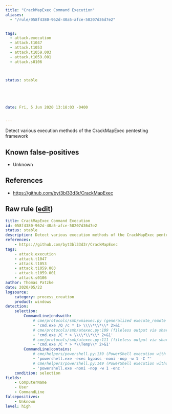 ```yaml
---
title: "CrackMapExec Command Execution"
aliases:
  - "/rule/058f4380-962d-40a5-afce-50207d36d7e2"


tags:
  - attack.execution
  - attack.t1047
  - attack.t1053
  - attack.t1059.003
  - attack.t1059.001
  - attack.s0106



status: stable





date: Fri, 5 Jun 2020 13:18:03 -0400


---
```


Detect various execution methods of the CrackMapExec pentesting framework

<!--more-->


## Known false-positives

* Unknown



## References

* https://github.com/byt3bl33d3r/CrackMapExec


## Raw rule ([edit](https://github.com/SigmaHQ/sigma/edit/master/rules/windows/process_creation/proc_creation_win_susp_crackmapexec_execution.yml))
```yaml
title: CrackMapExec Command Execution
id: 058f4380-962d-40a5-afce-50207d36d7e2
status: stable
description: Detect various execution methods of the CrackMapExec pentesting framework
references:
    - https://github.com/byt3bl33d3r/CrackMapExec
tags:
    - attack.execution
    - attack.t1047
    - attack.t1053
    - attack.t1059.003
    - attack.t1059.001
    - attack.s0106
author: Thomas Patzke
date: 2020/05/22
logsource:
    category: process_creation
    product: windows
detection:
    selection:
        CommandLine|endswith:
            # cme/protocols/smb/wmiexec.py (generalized execute_remote and execute_fileless)
            - 'cmd.exe /Q /c * 1> \\\\*\\*\\* 2>&1'
            # cme/protocols/smb/atexec.py:109 (fileless output via share)
            - 'cmd.exe /C * > \\\\*\\*\\* 2>&1'
            # cme/protocols/smb/atexec.py:111 (fileless output via share)
            - 'cmd.exe /C * > *\\Temp\\* 2>&1'
        CommandLine|contains:
            # cme/helpers/powershell.py:139 (PowerShell execution with obfuscation)
            - 'powershell.exe -exec bypass -noni -nop -w 1 -C "'
            # cme/helpers/powershell.py:149 (PowerShell execution without obfuscation)
            - 'powershell.exe -noni -nop -w 1 -enc '
    condition: selection
fields:
    - ComputerName
    - User
    - CommandLine
falsepositives:
    - Unknown
level: high

```
